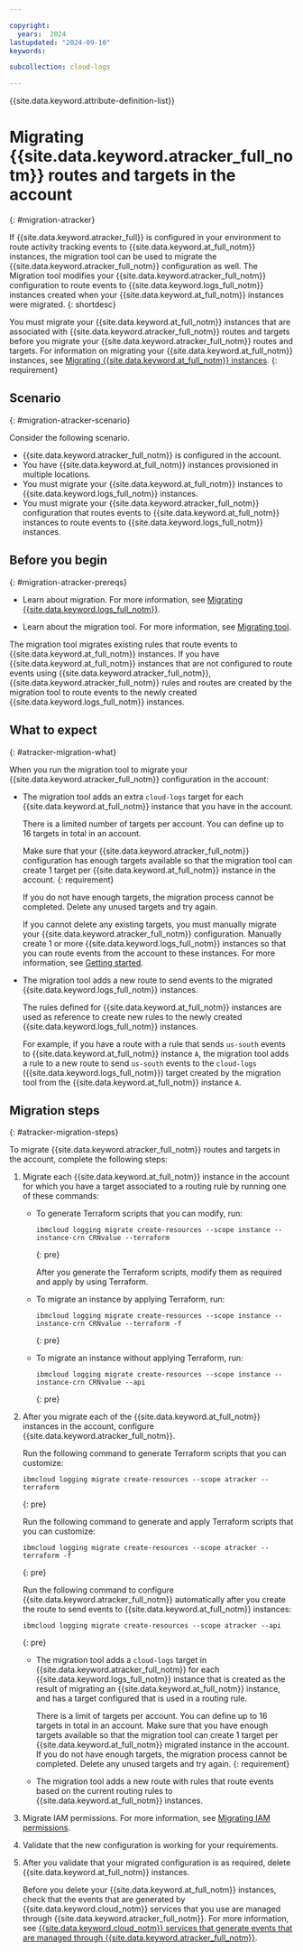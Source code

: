 ```yaml
---

copyright:
  years:  2024
lastupdated: "2024-09-10"
keywords:

subcollection: cloud-logs

---
```


{{site.data.keyword.attribute-definition-list}}



# Migrating {{site.data.keyword.atracker_full_notm}} routes and targets in the account
{: #migration-atracker}

If {{site.data.keyword.atracker_full}} is configured in your environment to route activity tracking events to {{site.data.keyword.at_full_notm}} instances, the migration tool can be used to migrate the {{site.data.keyword.atracker_full_notm}} configuration as well. The Migration tool modifies your {{site.data.keyword.atracker_full_notm}} configuration to route events to {{site.data.keyword.logs_full_notm}} instances created when your {{site.data.keyword.at_full_notm}} instances were migrated.
{: shortdesc}

You must migrate your {{site.data.keyword.at_full_notm}} instances that are associated with {{site.data.keyword.atracker_full_notm}} routes and targets before you migrate your {{site.data.keyword.atracker_full_notm}} routes and targets. For information on migrating your {{site.data.keyword.at_full_notm}} instances, see [Migrating {{site.data.keyword.at_full_notm}} instances](/docs/cloud-logs?topic=cloud-logs-migration-at).
{: requirement}

## Scenario
{: #migration-atracker-scenario}

Consider the following scenario.

- {{site.data.keyword.atracker_full_notm}} is configured in the account.
- You have {{site.data.keyword.at_full_notm}} instances provisioned in multiple locations.
- You must migrate your {{site.data.keyword.at_full_notm}} instances to {{site.data.keyword.logs_full_notm}} instances.
- You must migrate your {{site.data.keyword.atracker_full_notm}} configuration that routes events to {{site.data.keyword.at_full_notm}} instances to route events to {{site.data.keyword.logs_full_notm}} instances.



## Before you begin
{: #migration-atracker-prereqs}

- Learn about migration. For more information, see [Migrating {{site.data.keyword.logs_full_notm}}](/docs/cloud-logs?topic=cloud-logs-migration-intro).

- Learn about the migration tool. For more information, see [Migrating tool](/docs/cloud-logs?topic=cloud-logs-migration-tool).

The migration tool migrates existing rules that route events to {{site.data.keyword.at_full_notm}} instances. If you have {{site.data.keyword.at_full_notm}} instances that are not configured to route events using {{site.data.keyword.atracker_full_notm}}, {{site.data.keyword.atracker_full_notm}} rules and routes are created by the migration tool to route events to the newly created {{site.data.keyword.logs_full_notm}} instances.

## What to expect
{: #atracker-migration-what}

When you run the migration tool to migrate your {{site.data.keyword.atracker_full_notm}} configuration in the account:

- The migration tool adds an extra `cloud-logs` target for each {{site.data.keyword.at_full_notm}} instance that you have in the account.

    There is a limited number of targets per account. You can define up to 16 targets in total in an account.

    Make sure that your {{site.data.keyword.atracker_full_notm}} configuration has enough targets available so that the migration tool can create 1 target per {{site.data.keyword.at_full_notm}} instance in the account.
    {: requirement}

    If you do not have enough targets, the migration process cannot be completed. Delete any unused targets and try again.

    If you cannot delete any existing targets, you must manually migrate your {{site.data.keyword.atracker_full_notm}} configuration. Manually create 1 or more {{site.data.keyword.logs_full_notm}} instances so that you can route events from the account to these instances. For more information, see [Getting started](/docs/atracker?topic=atracker-getting-started).

- The migration tool adds a new route to send events to the migrated {{site.data.keyword.logs_full_notm}} instances.

    The rules defined for {{site.data.keyword.at_full_notm}} instances are used as reference to create new rules to the newly created {{site.data.keyword.logs_full_notm}} instances.

    For example, if you have a route with a rule that sends `us-south` events to {{site.data.keyword.at_full_notm}} instance `A`, the migration tool adds a rule to a new route to send `us-south` events to the `cloud-logs` ({{site.data.keyword.logs_full_notm}}) target created by the migration tool from the {{site.data.keyword.at_full_notm}} instance `A`.



## Migration steps
{: #atracker-migration-steps}

To migrate {{site.data.keyword.atracker_full_notm}} routes and targets in the account, complete the following steps:

1. Migrate each {{site.data.keyword.at_full_notm}} instance in the account for which you have a target associated to a routing rule by running one of these commands:

    * To generate Terraform scripts that you can modify, run:

       ```text
       ibmcloud logging migrate create-resources --scope instance --instance-crn CRNvalue --terraform
       ```
       {: pre}

       After you generate the Terraform scripts, modify them as required and apply by using Terraform.

    * To migrate an instance by applying Terraform, run:

       ```text
       ibmcloud logging migrate create-resources --scope instance --instance-crn CRNvalue --terraform -f
       ```
       {: pre}

    * To migrate an instance without applying Terraform, run:

       ```text
       ibmcloud logging migrate create-resources --scope instance --instance-crn CRNvalue --api
       ```
       {: pre}

2. After you migrate each of the {{site.data.keyword.at_full_notm}} instances in the account, configure {{site.data.keyword.atracker_full_notm}}.

    Run the following command to generate Terraform scripts that you can customize:

    ```text
    ibmcloud logging migrate create-resources --scope atracker --terraform
    ```
    {: pre}

    Run the following command to generate and apply Terraform scripts that you can customize:

    ```text
    ibmcloud logging migrate create-resources --scope atracker --terraform -f
    ```
    {: pre}

    Run the following command to configure {{site.data.keyword.atracker_full_notm}} automatically after you create the route to send events to {{site.data.keyword.at_full_notm}} instances:

    ```text
    ibmcloud logging migrate create-resources --scope atracker --api
    ```
    {: pre}

    - The migration tool adds a `cloud-logs` target in {{site.data.keyword.atracker_full_notm}} for each {{site.data.keyword.logs_full_notm}} instance that is created as the result of migrating an {{site.data.keyword.at_full_notm}} instance, and has a target configured that is used in a routing rule.

        There is a limit of targets per account. You can define up to 16 targets in total in an account. Make sure that you have enough targets available so that the migration tool can create 1 target per {{site.data.keyword.at_full_notm}} migrated instance in the account. If you do not have enough targets, the migration process cannot be completed. Delete any unused targets and try again.
        {: requirement}

    - The migration tool adds a new route with rules that route events based on the current routing rules to {{site.data.keyword.at_full_notm}} instances.

5. Migrate IAM permissions. For more information, see [Migrating IAM permissions](/docs/cloud-logs?topic=cloud-logs-migration-iam).

6. Validate that the new configuration is working for your requirements.

7. After you validate that your migrated configuration is as required, delete {{site.data.keyword.at_full_notm}} instances.

    Before you delete your {{site.data.keyword.at_full_notm}} instances, check that the events that are generated by {{site.data.keyword.cloud_notm}} services that you use are managed through {{site.data.keyword.atracker_full_notm}}. For more information, see [{{site.data.keyword.cloud_notm}} services that generate events that are managed through {{site.data.keyword.atracker_full_notm}}](/docs/atracker?topic=atracker-cloud_services_atracker).

